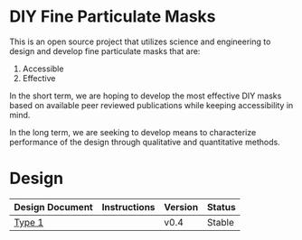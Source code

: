 # DIY Fine Particulate Masks
This is an open source project that utilizes science and engineering to design and develop fine particulate masks that are:

1. Accessible 
2. Effective

In the short term, we are hoping to develop the most effective DIY masks based on available peer reviewed publications while keeping accessibility in mind.

In the long term, we are seeking to develop means to characterize performance of the design through qualitative and quantitative methods. 

# Design

| Design Document | Instructions | Version | Status |
| ------ | ------ | ------ | ------ |
| [Type 1](https://github.com/Tomato-Masks/diy-fine-particulate-mask/tree/master/designs/type-1) | | v0.4 | Stable
